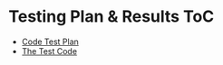 # Testing Plan & Results ToC

- [Code Test Plan](Code%20test%20plan.pdf)
- [The Test Code](/../../tree/master/Code/Python)
